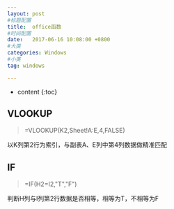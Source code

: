 ```yaml
---
layout: post
#标题配置
title:  office函数
#时间配置
date:   2017-06-16 10:08:00 +0800
#大类
categories: Windows
#小类
tag: windows

---
```

* content
{:toc}


## VLOOKUP
>=VLOOKUP(K2,Sheet!A:E,4,FALSE)

以K列第2行为索引，与副表A、E列中第4列数据做精准匹配

## IF
>=IF(H2=I2,"T","F")

判断H列与I列第2行数据是否相等，相等为T，不相等为F